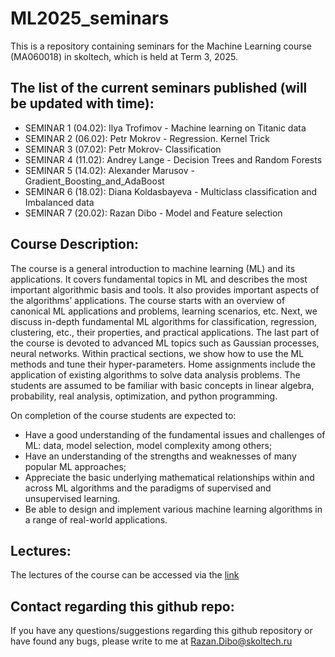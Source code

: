 # ML2025_seminars
This is a repository containing seminars for the Machine Learning course (MA060018) in skoltech, which is held at Term 3, 2025.

## The list of the current seminars published (will be updated with time):

- SEMINAR 1 (04.02): Ilya Trofimov - Machine learning on Titanic data
- SEMINAR 2 (06.02): Petr Mokrov - Regression. Kernel Trick
- SEMINAR 3 (07.02): Petr Mokrov- Classification
- SEMINAR 4 (11.02): Andrey Lange - Decision Trees and Random Forests
- SEMINAR 5 (14.02): Alexander Marusov - Gradient_Boosting_and_AdaBoost
- SEMINAR 6 (18.02): Diana Koldasbayeva - Multiclass classification and Imbalanced data
- SEMINAR 7 (20.02): Razan Dibo - Model and Feature selection

## Course Description:

The course is a general introduction to machine learning (ML) and its applications. It covers fundamental topics in ML and describes the most important algorithmic basis and tools. It also provides important aspects of the algorithms’ applications. The course starts with an overview of canonical ML applications and problems, learning scenarios, etc. Next, we discuss in-depth fundamental ML algorithms for classification, regression, clustering, etc., their properties, and practical applications. The last part of the course is devoted to advanced ML topics such as Gaussian processes, neural networks. Within practical sections, we show how to use the ML methods and tune their hyper-parameters. Home assignments include the application of existing algorithms to solve data analysis problems. The students are assumed to be familiar with basic concepts in linear algebra, probability, real analysis, optimization, and python programming.

On completion of the course students are expected to:

- Have a good understanding of the fundamental issues and challenges of ML: data, model selection, model complexity among others;
- Have an understanding of the strengths and weaknesses of many popular ML approaches;
- Appreciate the basic underlying mathematical relationships within and across ML algorithms and the paradigms of supervised and unsupervised learning.
- Be able to design and implement various machine learning algorithms in a range of real-world applications.

## Lectures:

The lectures of the course can be accessed via the [link](https://github.com/adasegroup/ML2025_lectures)

## Contact regarding this github repo:

If you have any questions/suggestions regarding this github repository or have found any bugs, please write to me at Razan.Dibo@skoltech.ru
